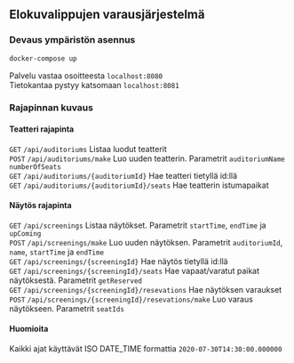 ## Elokuvalippujen varausjärjestelmä

### Devaus ympäristön asennus
```bash
docker-compose up 
```
Palvelu vastaa osoitteesta `localhost:8080`  
Tietokantaa pystyy katsomaan `localhost:8081`

### Rajapinnan kuvaus

#### Teatteri rajapinta
`GET` `/api/auditoriums` Listaa luodut teatterit  
`POST` `/api/auditoriums/make` Luo uuden teatterin.   Parametrit `auditoriumName` `numberOfSeats`  
`GET` `/api/auditoriums/{auditoriumId}` Hae teatteri tietyllä id:llä  
`GET` `/api/auditoriums/{auditoriumId}/seats` Hae teatterin istumapaikat  

#### Näytös rajapinta
`GET` `/api/screenings` Listaa näytökset. Parametrit `startTime`, `endTime` ja `upComing`  
`POST` `/api/screenings/make` Luo uuden näytöksen. Parametrit `auditoriumId`, `name`, `startTime` ja `endTime`  
`GET` `/api/screenings/{screeningId}` Hae näytös tietyllä id:llä  
`GET` `/api/screenings/{screeningId}/seats` Hae vapaat/varatut paikat näytöksestä. Parametrit `getReserved`  
`GET` `/api/screenings/{screeningId}/resevations` Hae näytöksen varaukset  
`POST` `/api/screenings/{screeningId}/resevations/make` Luo varaus näytökseen. Parametrit `seatIds`  

#### Huomioita
Kaikki ajat käyttävät ISO DATE_TIME formattia `2020-07-30T14:30:00.000000`

